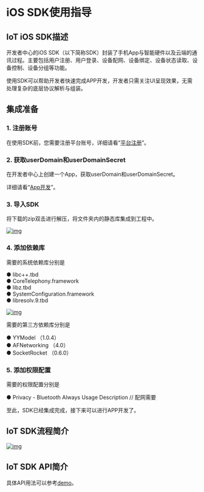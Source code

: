 # iOS SDK使用指导

## **IoT iOS SDK描述**

开发者中心的iOS SDK（以下简称SDK）封装了手机App与智能硬件以及云端的通讯过程。主要包括用户注册、用户登录、设备配网、设备绑定、设备状态读取、设备控制、设备分组等功能。

使用SDK可以帮助开发者快速完成APP开发，开发者只需关注UI呈现效果，无需处理复杂的底层协议解析与组装。

## **集成准备**

### **1. 注册账号**

在使用SDK前，您需要注册平台账号，详细请看“[平台注册](/quickStart/register.html)”。

### **2. 获取userDomain和userDomainSecret**

在开发者中心上创建一个App，获取userDomain和userDomainSecret。

详细请看“[App开发](/guide/app/dev.html)”。

### **3. 导入SDK**

将下载的zip双击进行解压，将文件夹内的静态库集成到工程中。

<a data-fancybox title="img" href="/appDevelop/picture_1.png">![img](/appDevelop/picture_1.png)</a>

### **4. 添加依赖库**

需要的系统依赖库分别是

● libc++.tbd<br />
● CoreTelephony.framework<br />
● libz.tbd<br />
● SystemConfiguration.framework<br />
● libresolv.9.tbd

<a data-fancybox title="img" href="/appDevelop/picture_2.png">![img](/appDevelop/picture_2.png)</a>

需要的第三方依赖库分别是

● YYModel （1.0.4）<br />
● AFNetworking （4.0）<br />
● SocketRocket （0.6.0）

### **5. 添加权限配置**

需要的权限配置分别是

● Privacy - Bluetooth Always Usage Description // 配网需要

至此，SDK已经集成完成，接下来可以进行APP开发了。

## **IoT SDK流程简介**

<a data-fancybox title="img" href="/appDevelop/picture_3.png">![img](/appDevelop/picture_3.png)</a>

## **IoT SDK API简介**

具体API用法可以参考[demo](https://github.com/thridparty-cloud2/quecloud-iot-ios-sdk-demo-objc)。
